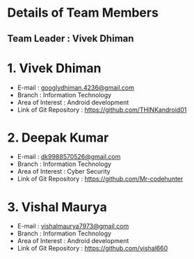 
 # Details of Team Members 
 
 ## Team Leader : Vivek Dhiman
 
 
 
# 1. Vivek Dhiman 
- E-mail : googlydhiman.4236@gmail.com
- Branch : Information Technology
- Area of Interest : Android development
- Link of Git Repository : https://github.com/THINKandroid01

 
# 2.  Deepak Kumar
- E-mail : dk9988570526@gmail.com
- Branch : Information Technology
- Area of Interest : Cyber Security 
- Link of Git Repository : https://github.com/Mr-codehunter


# 3. Vishal Maurya 
- E-mail : vishalmaurya7973@gmail.com
- Branch : Information Technology
- Area of Interest : Android development
- Link of Git Repository : https://github.com/vishal660
